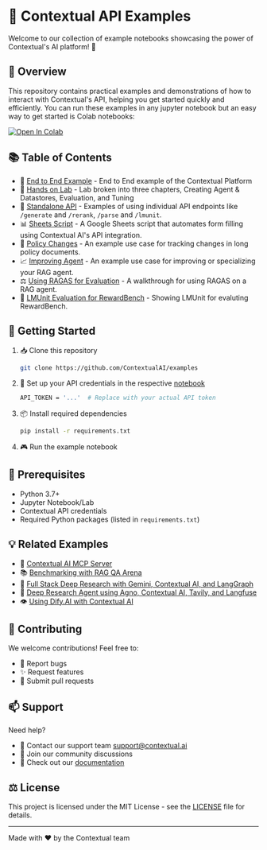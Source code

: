 # 🌟 Contextual API Examples

Welcome to our collection of example notebooks showcasing the power of Contextual's AI platform! 🚀

## 🎯 Overview

This repository contains practical examples and demonstrations of how to interact with Contextual's API, helping you get started quickly and efficiently. You can run these examples in any jupyter notebook but an easy way to get started is Colab notebooks:

<a target="_blank" href="https://colab.research.google.com/github/ContextualAI/examples/blob/main/01-getting-started/end-to-end-example.ipynb">
  <img src="https://colab.research.google.com/assets/colab-badge.svg" alt="Open In Colab"/>
</a>

## 📚 Table of Contents

  - 🚀 [End to End Example](01-getting-started/) - End to End example of the Contextual Platform
  - 🔬 [Hands on Lab](02-hands-on-lab/) - Lab broken into three chapters, Creating Agent & Datastores, Evaluation, and Tuning
  - 🔧 [Standalone API](03-standalone-api/) - Examples of using individual API endpoints like `/generate` and `/rerank`, `/parse` and `/lmunit`.
  - 📊 [Sheets Script](04-sheets-script/) - A Google Sheets script that automates form filling using Contextual AI's API integration.
  - 📝 [Policy Changes](05-policy-changes/) - An example use case for tracking changes in long policy documents.
  - 📈 [Improving Agent](06-improve-agent-performance/) - An example use case for improving or specializing your RAG agent.
  - ⚖️ [Using RAGAS for Evaluation](07-evaluation-ragas/) - A walkthrough for using RAGAS on a RAG agent.
  - 🎯 [LMUnit Evaluation for RewardBench](09-lmunit-rewardbench/) - Showing LMUnit for evaluting RewardBench.

## 🚀 Getting Started

1. 📥 Clone this repository
    ```bash
    git clone https://github.com/ContextualAI/examples
    ```
2. 🔑 Set up your API credentials in the respective [notebook](01-getting-started/end-to-end-example.ipynb)
    ```bash
    API_TOKEN = '...'  # Replace with your actual API token
    ```
3. 📦 Install required dependencies
    ```bash
    pip install -r requirements.txt
    ```
4. 🎮 Run the example notebook

## 🔧 Prerequisites

- Python 3.7+
- Jupyter Notebook/Lab
- Contextual API credentials
- Required Python packages (listed in `requirements.txt`)

## 💡 Related Examples

- 🧠 [Contextual AI MCP Server](https://github.com/ContextualAI/contextual-mcp-server)
- 📚 [Benchmarking with RAG QA Arena](https://github.com/rajshah4/LLM-Evaluation/tree/main/RAG_QA_Arena)
- 🧪 [Full Stack Deep Research with Gemini, Contextual AI, and LangGraph](https://github.com/rajshah4/contextualai-gemini-research-agent)
- 🧭 [Deep Research Agent using Agno, Contextual AI,  Tavily, and Langfuse](https://github.com/rajshah4/LLM-Evaluation/blob/main/ResearchAgent_Agno_LangFuse.ipynb)
- 👁️ [Using Dify.AI with Contextual AI](https://www.youtube.com/watch?v=3WNUoKiwd2U)

## 🤝 Contributing

We welcome contributions! Feel free to:
- 🐛 Report bugs
- ✨ Request features
- 🔀 Submit pull requests

## 📫 Support

Need help? 
- 📧 Contact our support team [support@contextual.ai](mailto:support@contextual.ai)
- 💬 Join our community discussions
- 📖 Check out our [documentation](https://docs.contextual.ai)

## ⚖️ License

This project is licensed under the MIT License - see the [LICENSE](LICENSE) file for details.

---
Made with ❤️ by the Contextual team

